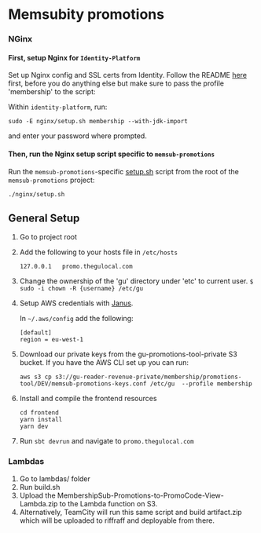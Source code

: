 Memsubity promotions
====================

### NGinx

#### First, setup Nginx for `Identity-Platform`

Set up Nginx config and SSL certs from Identity. Follow the README
[here](https://github.com/guardian/identity-platform/blob/master/README.md#setup-nginx-for-local-development)
first, before you do anything else but make sure to pass the profile 'membership' to the script:

Within `identity-platform`, run:
   ```
   sudo -E nginx/setup.sh membership --with-jdk-import
   ```
and enter your password where prompted.

#### Then, run the Nginx setup script specific to `memsub-promotions`

Run the `memsub-promotions`-specific [setup.sh](nginx/setup.sh) script from the root
of the `memsub-promotions` project:

```
./nginx/setup.sh
```

## General Setup

1. Go to project root
1. Add the following to your hosts file in `/etc/hosts`

   ```
   127.0.0.1   promo.thegulocal.com
   ```
1. Change the ownership of the 'gu' directory under 'etc' to current user.
   `$ sudo -i chown -R {username} /etc/gu`

1. Setup AWS credentials with [Janus](https://janus.gutools.co.uk/).

   In `~/.aws/config` add the following:

   ```
   [default]
   region = eu-west-1
   ```

1. Download our private keys from the gu-promotions-tool-private S3 bucket. If you have the AWS CLI set up you can run:
   ```
   aws s3 cp s3://gu-reader-revenue-private/membership/promotions-tool/DEV/memsub-promotions-keys.conf /etc/gu  --profile membership
   ```

1. Install and compile the frontend resources
    ```
    cd frontend
    yarn install
    yarn dev
    ```

1. Run ``` sbt devrun ``` and navigate to ```promo.thegulocal.com```

### Lambdas

   1. Go to lambdas/ folder
   1. Run build.sh
   1. Upload the MembershipSub-Promotions-to-PromoCode-View-Lambda.zip to the Lambda function on S3.
   1. Alternatively, TeamCity will run this same script and build artifact.zip which will be uploaded to riffraff and deployable from there.
